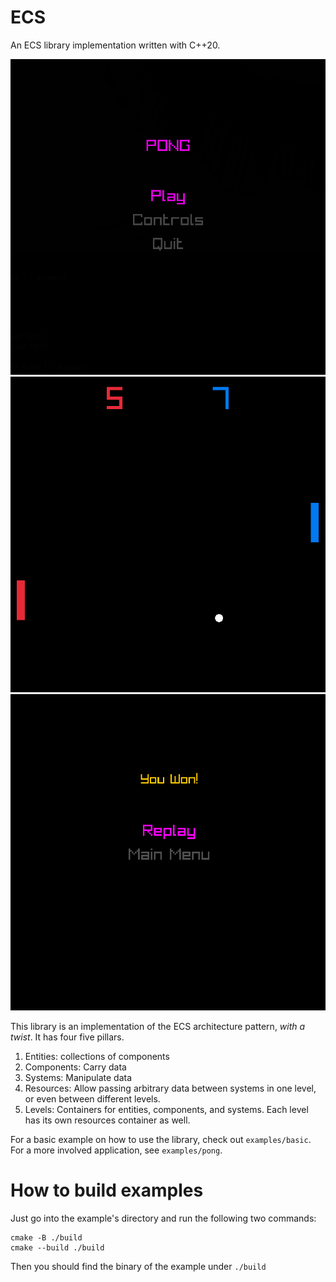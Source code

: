 # ECS 
An ECS library implementation written with C++20.

<div style="text-align:center">
  <img src="images/main_menu.png" alt="Main menu preview">
</div>

<div style="text-align:center">
  <img src="images/main_game.png" alt="Main game preview">
</div>

<div style="text-align:center">
  <img src="images/win_screen.png" alt="Win screen preview">
</div>

This library is an implementation of the ECS architecture pattern, _with a twist_. It has four five pillars.
1. Entities: collections of components
2. Components: Carry data 
3. Systems: Manipulate data
4. Resources: Allow passing arbitrary data between systems in one level, or even between different levels.
5. Levels: Containers for entities, components, and systems. Each level has its own resources container as well.

For a basic example on how to use the library, check out `examples/basic`. For a more involved application, see `examples/pong`.

# How to build examples
Just go into the example's directory and run the following two commands:
```
cmake -B ./build
cmake --build ./build
```

Then you should find the binary of the example under `./build`

